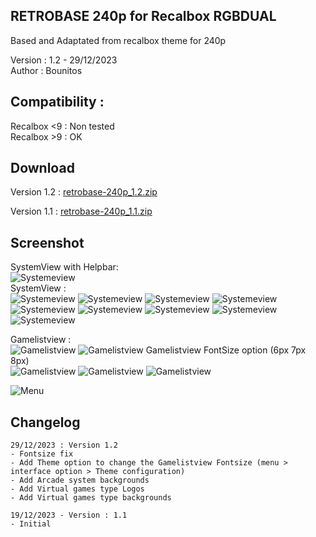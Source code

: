 RETROBASE 240p for Recalbox RGBDUAL
--------------------------------------------------------------------
Based and Adaptated from recalbox theme for 240p

Version : 1.2 - 29/12/2023   
Author : Bounitos

## Compatibility : 
Recalbox <9 : Non tested  
Recalbox >9 : OK  

## Download
Version 1.2 : [retrobase-240p_1.2.zip](https://drive.google.com/file/d/1a8nbyjQuNKr9gG9lvxDUr0wbupZPiSYz/view?usp=drive_link) 


Version 1.1 : [retrobase-240p_1.1.zip](https://drive.google.com/file/d/1kNl7D5eBGL_OTnBDNKEwX4wIU8uEfBjd/view?usp=sharing)  



## Screenshot

SystemView with Helpbar:  
![Systemeview](https://github.com/BenoitBounar/Theme-Retrobase240p/blob/main/Screenshots/240p/v1.1/Systemview.png?raw=true)  
SystemView :  
![Systemeview](https://github.com/BenoitBounar/Theme-Retrobase240p/blob/main/Screenshots/240p/v1.1/Systemview_allgames.png?raw=true)
![Systemeview](https://github.com/BenoitBounar/Theme-Retrobase240p/blob/main/Screenshots/240p/v1.1/Systemview_Atari2600.png?raw=true)
![Systemeview](https://github.com/BenoitBounar/Theme-Retrobase240p/blob/main/Screenshots/240p/v1.1/Systemview_Atari-lynx.png?raw=true)
![Systemeview](https://github.com/BenoitBounar/Theme-Retrobase240p/blob/main/Screenshots/240p/v1.1/Systemview_Dreamcast.png?raw=true)
![Systemeview](https://github.com/BenoitBounar/Theme-Retrobase240p/blob/main/Screenshots/240p/v1.1/Systemview_Game-boy.png?raw=true)
![Systemeview](https://github.com/BenoitBounar/Theme-Retrobase240p/blob/main/Screenshots/240p/v1.1/Systemview_Megadrive.png?raw=true)
![Systemeview](https://github.com/BenoitBounar/Theme-Retrobase240p/blob/main/Screenshots/240p/v1.1/Systemview_Nintendo64.png?raw=true)
![Systemeview](https://github.com/BenoitBounar/Theme-Retrobase240p/blob/main/Screenshots/240p/v1.1/Systemview_Sega-saturn.png?raw=true) 
![Systemeview](https://github.com/BenoitBounar/Theme-Retrobase240p/blob/main/Screenshots/240p/v1.1/Systemview_Vectrex.png?raw=true)  

Gamelistview :  
![Gamelistview](https://github.com/BenoitBounar/Theme-Retrobase240p/blob/main/Screenshots/240p/v1.1/Gamelist2.png?raw=true) 
![Gamelistview](https://github.com/BenoitBounar/Theme-Retrobase240p/blob/main/Screenshots/240p/v1.1/Gamelist3.png?raw=true) 
Gamelistview FontSize option (6px 7px 8px)  
![Gamelistview](https://github.com/BenoitBounar/Theme-Retrobase240p/blob/main/Screenshots/240p/v1.2/Gamelist_6px.png?raw=true)
![Gamelistview](https://github.com/BenoitBounar/Theme-Retrobase240p/blob/main/Screenshots/240p/v1.2/Gamelist_7px.png?raw=true)
![Gamelistview](https://github.com/BenoitBounar/Theme-Retrobase240p/blob/main/Screenshots/240p/v1.2/Gamelist_8px.png?raw=true) 

![Menu](https://github.com/BenoitBounar/Theme-Retrobase240p/blob/main/Screenshots/240p/v1.1/Menu.png?raw=true) 

## Changelog
```
29/12/2023 : Version 1.2  
- Fontsize fix
- Add Theme option to change the Gamelistview Fontsize (menu >  interface option > Theme configuration)
- Add Arcade system backgrounds
- Add Virtual games type Logos
- Add Virtual games type backgrounds
```
```
19/12/2023 - Version : 1.1 
- Initial 
```